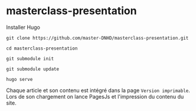 # masterclass-presentation

Installer Hugo

```
git clone https://github.com/master-DNHD/masterclass-presentation.git
```
```
cd masterclass-presentation
```
```
git submodule init
```
```
git submodule update
```
```
hugo serve
```

Chaque article et son contenu est intégré dans la page `Version imprimable`. Lors de son chargement on lance PagesJs et l'impression du contenu du site.

